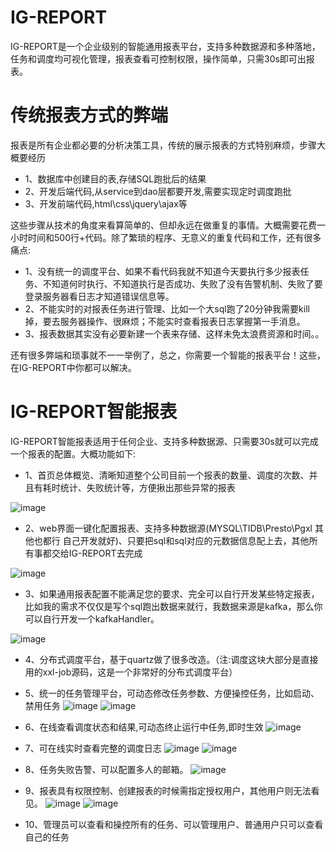 # IG-REPORT
IG-REPORT是一个企业级别的智能通用报表平台，支持多种数据源和多种落地，任务和调度均可视化管理，报表查看可控制权限，操作简单，只需30s即可出报表。

# 传统报表方式的弊端
报表是所有企业都必要的分析决策工具，传统的展示报表的方式特别麻烦，步骤大概要经历

- 1、数据库中创建目的表,存储SQL跑批后的结果 
- 2、开发后端代码,从service到dao层都要开发,需要实现定时调度跑批 
- 3、开发前端代码,html\css\jquery\ajax等

这些步骤从技术的角度来看算简单的、但却永远在做重复的事情。大概需要花费一小时时间和500行+代码。除了繁琐的程序、无意义的重复代码和工作，还有很多痛点:

- 1、没有统一的调度平台、如果不看代码我就不知道今天要执行多少报表任务、不知道何时执行、不知道执行是否成功、失败了没有告警机制、失败了要登录服务器看日志才知道错误信息等。
- 2、不能实时的对报表任务进行管理、比如一个大sql跑了20分钟我需要kill掉，要去服务器操作、很麻烦；不能实时查看报表日志掌握第一手消息。
- 3、报表数据其实没有必要新建一个表来存储、这样未免太浪费资源和时间。。

还有很多弊端和琐事就不一一举例了，总之，你需要一个智能的报表平台！这些，在IG-REPORT中你都可以解决。

# IG-REPORT智能报表

IG-REPORT智能报表适用于任何企业、支持多种数据源、只需要30s就可以完成一个报表的配置。大概功能如下:

- 1、首页总体概览、清晰知道整个公司目前一个报表的数量、调度的次数、并且有耗时统计、失败统计等，方便揪出那些异常的报表

![image](http://bigdata-star.com/wp-content/uploads/2020/02/igreport-dashbord.png)

- 2、web界面一键化配置报表、支持多种数据源(MYSQL\TIDB\Presto\Pgxl 其他也都行 自己开发就好)、只要把sql和sql对应的元数据信息配上去，其他所有事都交给IG-REPORT去完成

![image](http://bigdata-star.com/wp-content/uploads/2020/02/add-task.png)

- 3、如果通用报表配置不能满足您的要求、完全可以自行开发某些特定报表，比如我的需求不仅仅是写个sql跑出数据来就行，我数据来源是kafka，那么你可以自行开发一个kafkaHandler。

![image](http://bigdata-star.com/wp-content/uploads/2020/02/igreport-add-special-task.png)


- 4、分布式调度平台，基于quartz做了很多改造。（注:调度这块大部分是直接用的xxl-job源码，这是一个非常好的分布式调度平台）
- 5、统一的任务管理平台，可动态修改任务参数、方便操控任务，比如启动、禁用任务
![image](http://bigdata-star.com/wp-content/uploads/2020/02/igreport-my-task.png)
![image](http://bigdata-star.com/wp-content/uploads/2020/02/igreport-edit.png)


- 6、在线查看调度状态和结果,可动态终止运行中任务,即时生效
![image](http://bigdata-star.com/wp-content/uploads/2020/02/igreport-scheduler-task.png)

- 7、可在线实时查看完整的调度日志
![image](http://bigdata-star.com/wp-content/uploads/2020/02/igreport-log-error.png)
![image](http://bigdata-star.com/wp-content/uploads/2020/02/igreport-log-running.png)

- 8、任务失败告警、可以配置多人的邮箱。
![image](http://bigdata-star.com/wp-content/uploads/2020/02/igreport-alarm.png)

- 9、报表具有权限控制、创建报表的时候需指定授权用户，其他用户则无法看见。
![image](http://bigdata-star.com/wp-content/uploads/2020/02/igreport-authpeople.png)
![image](http://bigdata-star.com/wp-content/uploads/2020/02/igreport-report.png)

- 10、管理员可以查看和操控所有的任务、可以管理用户、普通用户只可以查看自己的任务



